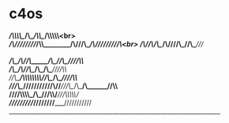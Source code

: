 # c4os
_____/\\\\\\\\\____________/\\\__________/\\\\\__________/\\\\\\\\\\\<br>        
___/\\\////////___________/\\\\\________/\\\///\\\______/\\\/////////\\\<br>
__/\\\/__________________/\\\/\\\______/\\\/__\///\\\___\//\\\______\///    <br>  
__/\\\__________________/\\\/\/\\\_____/\\\______\//\\\___\////\\\     <br>
 _\/\\\________________/\\\/__\/\\\____\/\\\_______\/\\\______\////\\\    <br>
  _\//\\\_____________/\\\\\\\\\\\\\\\\_\//\\\______/\\\__________\////\\\   <br>
   __\///\\\__________\///////////\\\//___\///\\\__/\\\_____/\\\______\//\\\  <br>
    ____\////\\\\\\\\\___________\/\\\_______\///\\\\\/_____\///\\\\\\\\\\\/ <br>
     _______\/////////____________\///__________\/////_________\///////////<br>
      ___________________________________________________________________<br>
